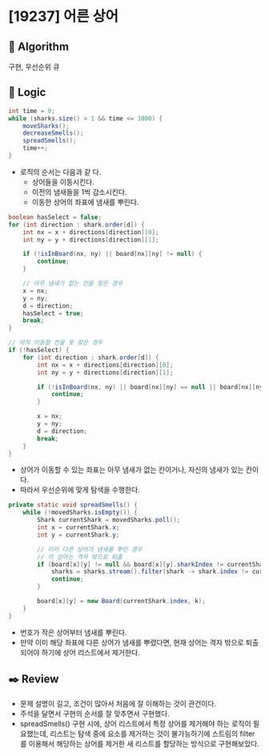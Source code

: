 # [19237] 어른 상어

## :pushpin: **Algorithm**

구현, 우선순위 큐

## :round_pushpin: **Logic**

```java
int time = 0;
while (sharks.size() > 1 && time <= 1000) {
    moveSharks();
    decreaseSmells();
    spreadSmells();
    time++;
}

```

- 로직의 순서는 다음과 같
다.
  - 상어들을 이동시킨다.
  - 이전의 냄새들을 1씩 감소시킨다.
  - 이동한 상어의 좌표에 냄새를 뿌린다.

```java
boolean hasSelect = false;
for (int direction : shark.order[d]) {
    int nx = x + directions[direction][0];
    int ny = y + directions[direction][1];

    if (!isInBoard(nx, ny) || board[nx][ny] != null) {
        continue;
    }

    // 아무 냄새가 없는 칸을 찾은 경우
    x = nx;
    y = ny;
    d = direction;
    hasSelect = true;
    break;
}

// 아직 이동할 칸을 못 찾은 경우
if (!hasSelect) {
    for (int direction : shark.order[d]) {
        int nx = x + directions[direction][0];
        int ny = y + directions[direction][1];

        if (!isInBoard(nx, ny) || board[nx][ny] == null || board[nx][ny].sharkIndex != shark.index) {
            continue;
        }

        x = nx;
        y = ny;
        d = direction;
        break;
    }
}
```

- 상어가 이동할 수 있는 좌표는 아무 냄새가 없는 칸이거나, 자신의 냄새가 있는 칸이다.
- 따라서 우선순위에 맞게 탐색을 수행한다.

```java
private static void spreadSmells() {
    while (!movedSharks.isEmpty()) {
        Shark currentShark = movedSharks.poll();
        int x = currentShark.x;
        int y = currentShark.y;

        // 이미 다른 상어가 냄새를 뿌린 경우
        // 이 상어는 격자 밖으로 퇴출
        if (board[x][y] != null && board[x][y].sharkIndex != currentShark.index) {
            sharks = sharks.stream().filter(shark -> shark.index != currentShark.index).collect(Collectors.toList());
            continue;
        }

        board[x][y] = new Board(currentShark.index, k);
    }
}
```

- 번호가 작은 상어부터 냄새를 뿌린다.
- 만약 이미 해당 좌표에 다른 상어가 냄새를 뿌렸다면, 현재 상어는 격자 밖으로 퇴출되어야 하기에 상어 리스트에서 제거한다.

## :black_nib: **Review**
- 문제 설명이 길고, 조건이 많아서 처음에 잘 이해하는 것이 관건이다.
- 주석을 달면서 구현의 순서를 잘 맞추면서 구현했다.
- spreadSmells() 구현 시에, 상어 리스트에서 특정 상어를 제거해야 하는 로직이 필요했는데, 리스트는 탐색 중에 요소를 제거하는 것이 불가능하기에 스트림의 filter를 이용해서 해당하는 상어를 제거한 새 리스트를 할당하는 방식으로 구현해보았다.

